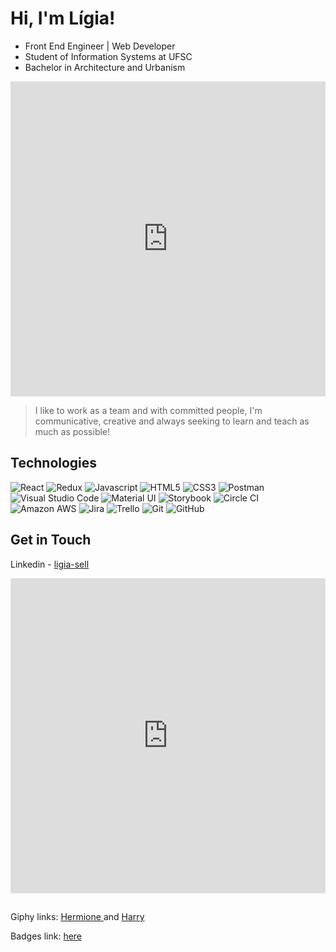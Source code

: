 # Hi, I'm Lígia!
- Front End Engineer | Web Developer 
- Student of Information Systems at UFSC
- Bachelor in Architecture and Urbanism 
<div style="width:100%;height:0;padding-bottom:100%;position:relative;"><iframe src="https://giphy.com/embed/mu4MCcscAZObJu4J3E" width="100%" height="100%" style="position:absolute" frameBorder="0" class="giphy-embed" allowFullScreen></iframe></div>

> I like to work as a team and with committed people, I'm communicative, creative and always seeking to learn and teach as much as possible!

## Technologies
<img src="https://img.shields.io/badge/React-20232A?style=for-the-badge&logo=react&logoColor=61DAFB" alt="React"/>
<img src="https://img.shields.io/badge/Redux-593D88?style=for-the-badge&logo=redux&logoColor=white" alt="Redux"/>
<img src="https://img.shields.io/badge/JavaScript-323330?style=for-the-badge&logo=javascript&logoColor=F7DF1E" alt="Javascript"/>
<img src="https://img.shields.io/badge/HTML5-E34F26?style=for-the-badge&logo=html5&logoColor=white" alt="HTML5"/> 
<img src="https://img.shields.io/badge/CSS3-1572B6?style=for-the-badge&logo=css3&logoColor=white" alt="CSS3"/>
<img src="https://img.shields.io/badge/Postman-FF6C37?style=for-the-badge&logo=Postman&logoColor=white" alt="Postman"/>
<img src="https://img.shields.io/badge/Visual_Studio_Code-0078D4?style=for-the-badge&logo=visual%20studio%20code&logoColor=white" alt="Visual Studio Code"/>
<img src="https://img.shields.io/badge/Material--UI-0081CB?style=for-the-badge&logo=material-ui&logoColor=white" alt="Material UI"/>
<img src="https://img.shields.io/badge/storybook-FF4785?style=for-the-badge&logo=storybook&logoColor=white" alt="Storybook"/>
<img src="https://img.shields.io/badge/circleci-343434?style=for-the-badge&logo=circleci&logoColor=white" alt="Circle CI"/>
<img src="https://img.shields.io/badge/Amazon_AWS-FF9900?style=for-the-badge&logo=amazonaws&logoColor=white" alt="Amazon AWS"/>
<img src="https://img.shields.io/badge/Jira-0052CC?style=for-the-badge&logo=Jira&logoColor=white" alt="Jira"/>
<img src="https://img.shields.io/badge/Trello-0052CC?style=for-the-badge&logo=trello&logoColor=white" alt="Trello"/>
<img src="https://img.shields.io/badge/Git-F05032?style=for-the-badge&logo=git&logoColor=white" alt="Git"/>
<img src="https://img.shields.io/badge/GitHub-100000?style=for-the-badge&logo=github&logoColor=white" alt="GitHub"/>

## Get in Touch
Linkedin - [ligia-sell](https://www.linkedin.com/in/ligia-sell/)

<div style="width:100%;height:0;padding-bottom:100%;position:relative;"><iframe src="https://giphy.com/embed/LlCZcJVnuX8Hv9jJj9" width="100%" height="100%" style="position:absolute" frameBorder="0" class="giphy-embed" allowFullScreen></iframe></div>

##
<p>Giphy links: <a href="https://giphy.com/gifs/harry-potter-hogwarts-yanaillustration-mu4MCcscAZObJu4J3E">Hermione </a> and 
<a href="https://giphy.com/gifs/harry-potter-yanaillustration-LlCZcJVnuX8Hv9jJj9">Harry</a></p>

<p>Badges link: <a href="https://github.com/alexandresanlim/Badges4-README.md-Profile">here</a></p>

